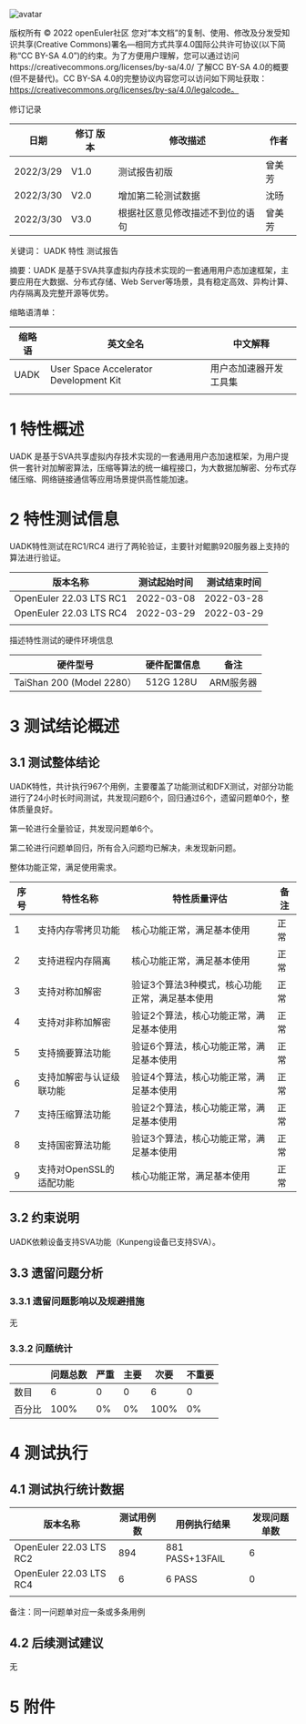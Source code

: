 ![avatar](../images/openEuler.png)

版权所有 © 2022  openEuler社区
 您对“本文档”的复制、使用、修改及分发受知识共享(Creative Commons)署名—相同方式共享4.0国际公共许可协议(以下简称“CC BY-SA 4.0”)的约束。为了方便用户理解，您可以通过访问https://creativecommons.org/licenses/by-sa/4.0/ 了解CC BY-SA 4.0的概要 (但不是替代)。CC BY-SA 4.0的完整协议内容您可以访问如下网址获取：https://creativecommons.org/licenses/by-sa/4.0/legalcode。

修订记录

| 日期 | 修订   版本 | 修改描述 | 作者 |
| ---- | ----------- | -------- | ---- |
|    2022/3/29|     V1.0  |   测试报告初版        |  曾美芳    |
|    2022/3/30|     V2.0  |   增加第二轮测试数据        |  沈旸    |
|    2022/3/30  |         V3.0    | 根据社区意见修改描述不到位的语句         | 曾美芳     |

 关键词： UADK 特性 测试报告

 

摘要：UADK 是基于SVA共享虚拟内存技术实现的一套通用用户态加速框架，主要应用在大数据、分布式存储、Web Server等场景，具有稳定高效、异构计算、内存隔离及完整开源等优势。

 

缩略语清单：

| 缩略语 | 英文全名 | 中文解释 |
| ------ | -------- | -------- |
|   UADK     |  User Space Accelerator Development Kit        |    用户态加速器开发工具集     |
|        |          |          |

# 1     特性概述

UADK 是基于SVA共享虚拟内存技术实现的一套通用用户态加速框架，为用户提供一套针对加解密算法，压缩等算法的统一编程接口，为大数据加解密、分布式存储压缩、网络链接通信等应用场景提供高性能加速。

# 2     特性测试信息

UADK特性测试在RC1/RC4 进行了两轮验证，主要针对鲲鹏920服务器上支持的算法进行验证。 

| 版本名称 | 测试起始时间 | 测试结束时间 |
| -------- | ------------ | ------------ |
|  OpenEuler 22.03 LTS RC1        |  2022-03-08            | 2022-03-28             |
|  OpenEuler 22.03 LTS RC4        |  2022-03-29            | 2022-03-29 
|          |              |              |

描述特性测试的硬件环境信息

| 硬件型号 | 硬件配置信息 | 备注 |
| -------- | ------------ | ---- |
|   TaiShan 200 (Model 2280）       | 512G 128U             | ARM服务器     |

# 3     测试结论概述

## 3.1   测试整体结论

UADK特性，共计执行967个用例，主要覆盖了功能测试和DFX测试，对部分功能进行了24小时长时间测试，共发现问题6个，回归通过6个，遗留问题单0个，整体质量良好。

第一轮进行全量验证，共发现问题单6个。

第二轮进行问题单回归，所有合入问题均已解决，未发现新问题。

整体功能正常，满足使用需求。

| 序号 | 特性名称 |特性质量评估 |备注|
| -------- | -------- | -------- |-------- |
|1| 支持内存零拷贝功能 |核心功能正常，满足基本使用    |正常 |
|2| 支持进程内存隔离 |   核心功能正常，满足基本使用         |正常 |
|3| 支持对称加解密 |    验证3个算法3种模式，核心功能正常，满足基本使用          |正常 |
|4| 支持对非称加解密 |    验证2个算法，核心功能正常，满足基本使用           |正常 |
|5| 支持摘要算法功能 |   验证6个算法，核心功能正常，满足基本使用           |正常 |
|6|支持加解密与认证级联功能 |   验证4个算法，核心功能正常，满足基本使用        |正常 |
|7| 支持压缩算法功能 |  验证2个算法，核心功能正常，满足基本使用          |正常 |
|8| 支持国密算法功能 |  验证3个算法，核心功能正常，满足基本使用         |正常 |
|9| 支持对OpenSSL的适配功能 |  核心功能正常，满足基本使用         |正常 |

## 3.2   约束说明

UADK依赖设备支持SVA功能（Kunpeng设备已支持SVA）。


## 3.3   遗留问题分析

### 3.3.1 遗留问题影响以及规避措施

无

### 3.3.2 问题统计

|        | 问题总数 | 严重 | 主要 | 次要 | 不重要 |
| ------ | -------- | ---- | ---- | ---- | ------ |
| 数目   |     6      |  0    |    0  |    6  |   0     |
| 百分比 |       100%   |    0%  |  0%     |   100%   |      0%     |

# 4     测试执行

## 4.1   测试执行统计数据


| 版本名称 | 测试用例数 | 用例执行结果 | 发现问题单数 |
| -------- | ---------- | ------------ | ------------ |
|  OpenEuler 22.03 LTS RC2          | 894           |  881 PASS+13FAIL           |        6     |
|   OpenEuler 22.03 LTS RC4         |      6      |     6 PASS         |      0        |
|          |            |              |              |
备注：同一问题单对应一条或多条用例

## 4.2   后续测试建议

无

# 5     附件

 



 

 
